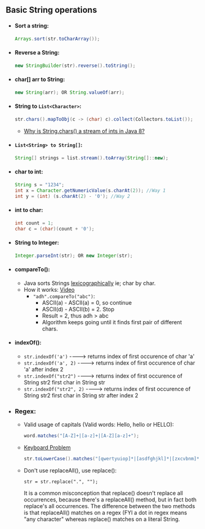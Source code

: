 ## Basic String operations

* #### Sort a string:
  ```java
  Arrays.sort(str.toCharArray());
  ```

* #### Reverse a String:
  ```java
  new StringBuilder(str).reverse().toString();
  ```

* #### char[] arr to String:
  ```java
  new String(arr); OR String.valueOf(arr);
  ```

* #### String to ```List<Character>```:
  ```java
  str.chars().mapToObj(c -> (char) c).collect(Collectors.toList());
  ```
   * [Why is String.chars() a stream of ints in Java 8?](https://stackoverflow.com/questions/22435833/why-is-string-chars-a-stream-of-ints-in-java-8)

* #### ```List<String> to String[]```:
  ```java
  String[] strings = list.stream().toArray(String[]::new);
  ```
  
* #### char to int:
  ```java
  String s = "1234";
  int x = Character.getNumericValue(s.charAt(2)); //Way 1
  int y = (int) (s.charAt(2) - '0'); //Way 2
  ```
* #### int to char:
  ```java
  int count = 1;
  char c = (char)(count + '0');
  ```

* #### String to Integer:
  ```java
  Integer.parseInt(str); OR new Integer(str);
  ```
* #### compareTo():
	* Java sorts Strings [lexicographically](http://docs.oracle.com/javase/8/docs/api/java/lang/String.html#compareTo-java.lang.String-) ie; char by char.
	* How it works: [Video](https://www.youtube.com/watch?v=iTC43mLZG38)
		* ```"adh".compareTo("abc")```: 
			* ASCII(a) - ASCII(a) = 0, so continue
			* ASCII(d) - ASCII(b) = 2. Stop
			* Result = 2, thus adh > abc
			* Algorithm keeps going until it finds first pair of different chars. 
* #### indexOf():
	* ```str.indexOf('a')```    ----> returns index of first occurence of char 'a'
	* ```str.indexOf('a', 2)``` ----> returns index of first occurence of char 'a' after index 2
	* ```str.indexOf("str2")``` ----> returns index of first occurence of String str2 first char in String str
	* ```str.indexOf("str2", 2)``` ----> returns index of first occurence of String str2 first char in String str after index 2
* ### **Regex**:
	* Valid usage of capitals (Valid words: Hello, hello or HELLO):
      ```java
      word.matches("[A-Z]+|[a-z]+|[A-Z][a-z]+");
      ```
    * [Keyboard Problem](https://leetcode.com/problems/keyboard-row/description/)
      ```java
      str.toLowerCase().matches("[qwertyuiop]*|[asdfghjkl]*|[zxcvbnm]*")
      ```
    * Don't use replaceAll(), use replace():
      ```
      str = str.replace(".", "");
      ```
        It is a common misconception that replace() doesn't replace all occurrences, because there's a replaceAll() method, but in fact both replace's all occurrences. The difference between the two methods is that replaceAll() matches on a regex (FYI a dot in regex means "any character" whereas replace() matches on a literal String.
